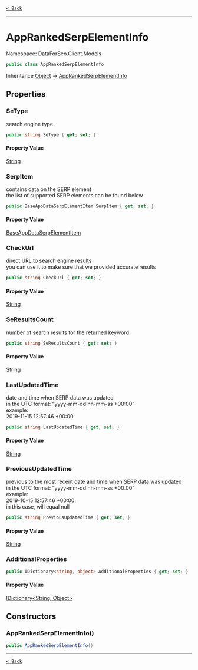 [`< Back`](./)

---

# AppRankedSerpElementInfo

Namespace: DataForSeo.Client.Models

```csharp
public class AppRankedSerpElementInfo
```

Inheritance [Object](https://docs.microsoft.com/en-us/dotnet/api/system.object) → [AppRankedSerpElementInfo](./dataforseo.client.models.apprankedserpelementinfo)

## Properties

### **SeType**

search engine type

```csharp
public string SeType { get; set; }
```

#### Property Value

[String](https://docs.microsoft.com/en-us/dotnet/api/system.string)<br>

### **SerpItem**

contains data on the SERP element
 <br>the list of supported SERP elements can be found below

```csharp
public BaseAppDataSerpElementItem SerpItem { get; set; }
```

#### Property Value

[BaseAppDataSerpElementItem](./dataforseo.client.models.baseappdataserpelementitem)<br>

### **CheckUrl**

direct URL to search engine results
 <br>you can use it to make sure that we provided accurate results

```csharp
public string CheckUrl { get; set; }
```

#### Property Value

[String](https://docs.microsoft.com/en-us/dotnet/api/system.string)<br>

### **SeResultsCount**

number of search results for the returned keyword

```csharp
public string SeResultsCount { get; set; }
```

#### Property Value

[String](https://docs.microsoft.com/en-us/dotnet/api/system.string)<br>

### **LastUpdatedTime**

date and time when SERP data was updated
 <br>in the UTC format: “yyyy-mm-dd hh-mm-ss +00:00”
 <br>example:
 <br>2019-11-15 12:57:46 +00:00

```csharp
public string LastUpdatedTime { get; set; }
```

#### Property Value

[String](https://docs.microsoft.com/en-us/dotnet/api/system.string)<br>

### **PreviousUpdatedTime**

previous to the most recent date and time when SERP data was updated
 <br>in the UTC format: “yyyy-mm-dd hh-mm-ss +00:00”
 <br>example:
 <br>2019-10-15 12:57:46 +00:00;
 <br>in this case, will equal null

```csharp
public string PreviousUpdatedTime { get; set; }
```

#### Property Value

[String](https://docs.microsoft.com/en-us/dotnet/api/system.string)<br>

### **AdditionalProperties**

```csharp
public IDictionary<string, object> AdditionalProperties { get; set; }
```

#### Property Value

[IDictionary&lt;String, Object&gt;](https://docs.microsoft.com/en-us/dotnet/api/system.collections.generic.idictionary-2)<br>

## Constructors

### **AppRankedSerpElementInfo()**

```csharp
public AppRankedSerpElementInfo()
```

---

[`< Back`](./)
